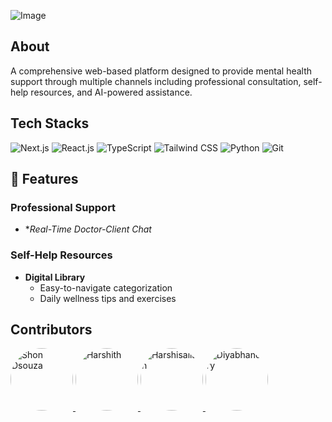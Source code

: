 ![Image](https://github.com/user-attachments/assets/ef1fd885-53ec-4dba-bd76-2b882f32bbb4) 

  ## About

A comprehensive web-based platform designed to provide mental health support through multiple channels including professional consultation, self-help resources, and AI-powered assistance.


## Tech Stacks

![Next.js](https://img.shields.io/badge/Next.js-%23000000.svg?style=for-the-badge&logo=next.js&logoColor=white)
![React.js](https://img.shields.io/badge/React.js-%2320232a.svg?style=for-the-badge&logo=react&logoColor=%2361DAFB)
![TypeScript](https://img.shields.io/badge/TypeScript-%233178c6.svg?style=for-the-badge&logo=typescript&logoColor=white)
![Tailwind CSS](https://img.shields.io/badge/Tailwind%20CSS-%2338B2AC.svg?style=for-the-badge&logo=tailwind-css&logoColor=white)
![Python](https://img.shields.io/badge/Python-%233776ab.svg?style=for-the-badge&logo=python&logoColor=white)
![Git](https://img.shields.io/badge/Git-%23f05032.svg?style=for-the-badge&logo=git&logoColor=white)



## 🌟 Features

### Professional Support
- **Real-Time Doctor-Client Chat*
    
### Self-Help Resources
- **Digital Library**
  - Easy-to-navigate categorization
  - Daily wellness tips and exercises
    
## Contributors

<a href="https://github.com/shondsouza">
  <img src="https://github.com/shondsouza.png" width="100" style="border-radius: 50%;" alt="Shon Dsouza"/>
</a>
<a href="https://github.com/godtrex">
  <img src="https://github.com/godtrex.png" width="100" style="border-radius: 50%;" alt="Harshith"/>
</a>
<a href="https://github.com/harshisalian">
  <img src="https://github.com/harshisalian.png" width="100" style="border-radius: 50%;" alt="Harshisalian"/>
</a>
<a href="https://github.com/diyabhandary">
  <img src="https://github.com/diyabhandary.png" width="100" style="border-radius: 50%;" alt="Diyabhandary"/>
</a>



